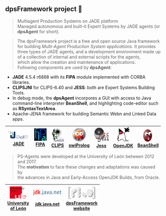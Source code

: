## dpsFramework project 👋

> Multiagent Production Systems on JADE platform<br>
Managed autonomous and built-it Expert Systems by JADE agents (or **dpsAgent** for short).

> The dpsFramework project is a free and open source Java framework  <br>
for building _Multi-Agent Production System applications_. It provides  <br>
three types of JADE agents, and a development environment made up  <br>
of a collection of internal and external scripts for the agents,  <br>
which allow the creation and maintenance of applications.  <br>
Following components are used by **dpsAgent**:


* **JADE** 4.5.4 r6868 with its **FIPA** module implemented with CORBA libraries.
* **CLIPSJNI** for CLIPS-6.40 and **JESS**: both are Expert Systems Building Tools.
* In debug mode, the **dpsAgent** incorpores a GUI with access to Java command-line interpreter **BeanShell**, and highlighting code-editor such as **RSyntaxTextArea**.
* Apache-JENA framework for building Semantic Webn and Linked Data apps.



| [ ![](https://github.com/dpsframework/.github/blob/master/profile/jade.png?raw=true)<br>JADE ](https://jade.tilab.com/) |  [ ![](https://github.com/dpsframework/.github/blob/master/profile/fipa.png?raw=true)<br>FIPA](http://fipa.org/)  | [ ![](https://github.com/dpsframework/.github/blob/master/profile/clips_logo.png?raw=true)<br>CLIPS ](https://www.clipsrules.net/)  |  [ ![](https://github.com/dpsframework/.github/blob/master/profile/swiprolog.png?raw=true)<br>swiProlog ](https://www.swi-prolog.org/)  | [ ![](https://github.com/dpsframework/.github/blob/master/profile/jess.png?raw=true)<br>Jess ](https://dpsframework.org/doc/engines/jess/docs/index.html)   | [ ![](https://github.com/dpsframework/.github/blob/master/profile/dukeWaveRed.png?raw=true)<br>OpenJDK  ](https://wiki.openjdk.org/display/JDKUpdates/JDK+17u) | [ ![](https://github.com/dpsframework/.github/blob/master/profile/homebutton.png?raw=true)<br>BeanShell ](https://github.com/beanshell/beanshell)  | 
| :---: | :---: | :---: | :---:    | :---: | :---:  | :---: | 





>  PS-Agents were developed at the University of León between 2012 and 2017. <br> The **motivation** to face these changes and adaptations was caused by <br>
the advances in Java and Early-Access OpenJDK Builds, from Oracle. 


| [ ![](https://github.com/dpsframework/.github/blob/master/profile/unileon.png?raw=true)<br>University <br>of León](https://departamentos.unileon.es/ingenieria-electrica-y-de-sistemas-y-automatica/asignaturas-impartidas/) | [ ![](https://github.com/dpsframework/.github/blob/master/profile/jdk.java.net-small.png?raw=true)<br><br>jdk.java.net](https://jdk.java.net/18/) | [ ![](https://github.com/dpsframework/.github/blob/master/profile/dpsframework.png?raw=true)<br>dpsFramework<br>website](https://dpsframework.org/index.html) | 
| :---: | :---: | :---: | 


